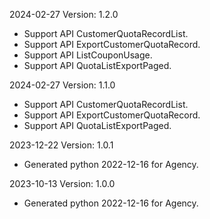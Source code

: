 2024-02-27 Version: 1.2.0
- Support API CustomerQuotaRecordList.
- Support API ExportCustomerQuotaRecord.
- Support API ListCouponUsage.
- Support API QuotaListExportPaged.


2024-02-27 Version: 1.1.0
- Support API CustomerQuotaRecordList.
- Support API ExportCustomerQuotaRecord.
- Support API QuotaListExportPaged.


2023-12-22 Version: 1.0.1
- Generated python 2022-12-16 for Agency.

2023-10-13 Version: 1.0.0
- Generated python 2022-12-16 for Agency.

